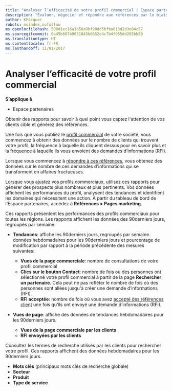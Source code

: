 ```yaml
---
title: "Analyser l’efficacité de votre profil commercial | Espace partenaires"
description: "Évaluer, négocier et répondre aux références par le biais de l'Espace partenaires."
author: KPacquer
robots: noindex,nofollow
ms.openlocfilehash: 508d1ec16a1b58a9bf98dd5bfba013d2d3e04c57
ms.sourcegitcommit: 6a45b607b9031843b6652e4c7b4f055dd265bb89
ms.translationtype: HT
ms.contentlocale: fr-FR
ms.lasthandoff: 11/01/2017
---
```

# <a name="analyze-the-effectiveness-of-your-business-profile"></a>Analyser l’efficacité de votre profil commercial
<!-- 
https://go.microsoft.com/fwlink/?linkid=849120
-->

**S’applique à**

-  Espace partenaires

Obtenir des rapports pour savoir à quel point vous captez l'attention de vos clients cible et générez des références.

Une fois que vous publiez le [profil commercial](create-a-marketing-profile.md) de votre société, vous commencez à obtenir des données sur le nombre de clients qui trouvent votre profil, la fréquence à laquelle ils cliquent dessus pour en savoir plus et la fréquence à laquelle ils vous envoient des demandes d’informations (RFI). 

Lorsque vous commencez à [répondre à ces références](responding-to-referrals.md), vous obtenez des données sur le nombre de ces demandes d'informations qui se transforment en affaires fructueuses.

Lorsque vous ajustez vos profils commerciaux, utilisez ces rapports pour générer des prospects plus nombreux et plus pertinents. Vos données affichent les performances du profil, analysent des tendances et identifient les domaines qui nécessitent une action. À partir du tableau de bord de l’Espace partenaires, accédez à **Références > Pages marketing**.

Ces rapports présentent les performances des profils commerciaux pour toutes les régions. Les rapports affichent les données des 90derniers jours, regroupés par semaine.

*  **Tendances**: affiche les 90derniers jours, regroupés par semaine. données hebdomadaires pour les 90derniers jours et pourcentage de modification par rapport à la période précédente des mesures suivantes:

   * **Vues de la page commerciale**: nombre de consultations de votre profil commercial
   * **Clics sur le bouton Contact**: nombre de fois où des personnes ont sélectionné votre profil commercial à partir de la page **Rechercher un partenaire**. Cela peut ne pas refléter le nombre de fois où des personnes sont allées jusqu'à créer une demande d’informations (RFI).
   * **RFI acceptée**: nombre de fois où vous avez [accepté des références client](responding-to-referrals.md) une fois qu’ils ont envoyé une demande d’informations (RFI).


*  **Vues de page**: affiche des données de tendances hebdomadaires pour les 90derniers jours.
   *  **Vues de la page commerciale par les clients**
   *  **RFI envoyées par les clients**

Consultez les termes de recherche utilisés par les clients pour rechercher votre profil. Ces rapports affichent des données hebdomadaires pour les 90derniers jours.

*  **Mots clés** (principaux mots clés de recherche globale) 
*  **Secteur**
*  **Produit**
*  **Type de service**

